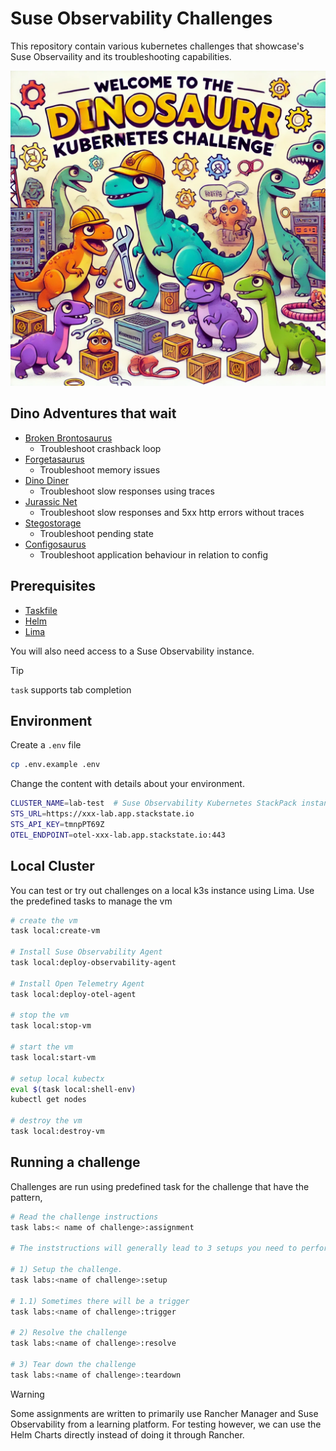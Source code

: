 # Suse Observability Challenges

This repository contain various kubernetes challenges that showcase's Suse Observaility and its troubleshooting capabilities.

![dinochallenges](./dinochallenges.webp)

## Dino Adventures that wait

- [Broken Brontosaurus](./labs/broken-brontosaurus/assignment.md)
    - Troubleshoot crashback loop
- [Forgetasaurus](./labs/forgetasaurus/assignment.md)
    - Troubleshoot memory issues
- [Dino Diner](./labs/dino-diner/assignment.md)
    - Troubleshoot slow responses using traces
- [Jurassic Net](./labs/jurassic-net/assignment.md)
    - Troubleshoot slow responses and 5xx http errors without traces
- [Stegostorage](./labs/stegostorage/assignment.md)
    - Troubleshoot pending state
- [Configosaurus](./labs/configosaurus/assignment.md)
    - Troubleshoot application behaviour in relation to config


## Prerequisites

- [Taskfile](https://taskfile.dev/installation/)
- [Helm](https://helm.sh/docs/intro/install/)
- [Lima](https://lima-vm.io/docs/installation/)

You will also need access to a Suse Observability instance.

> [!TIP]
> `task` supports tab completion

## Environment 

Create a `.env` file 

```bash
cp .env.example .env
```

Change the content with details about your environment.

```bash
CLUSTER_NAME=lab-test  # Suse Observability Kubernetes StackPack instance name
STS_URL=https://xxx-lab.app.stackstate.io
STS_API_KEY=tmnpPT69Z
OTEL_ENDPOINT=otel-xxx-lab.app.stackstate.io:443
```

## Local Cluster

You can test or try out challenges on a local k3s instance using Lima. 
Use the predefined tasks to manage the vm

```bash
# create the vm
task local:create-vm

# Install Suse Observability Agent
task local:deploy-observability-agent

# Install Open Telemetry Agent
task local:deploy-otel-agent

# stop the vm
task local:stop-vm

# start the vm
task local:start-vm

# setup local kubectx 
eval $(task local:shell-env)
kubectl get nodes

# destroy the vm
task local:destroy-vm

```

## Running a challenge

Challenges are run using predefined task for the challenge that have the pattern,

```bash
# Read the challenge instructions
task labs:< name of challenge>:assignment

# The inststructions will generally lead to 3 setups you need to perform in environment

# 1) Setup the challenge.
task labs:<name of challenge>:setup 

# 1.1) Sometimes there will be a trigger 
task labs:<name of challenge>:trigger

# 2) Resolve the challenge
task labs:<name of challenge>:resolve

# 3) Tear down the challenge
task labs:<name of challenge>:teardown

```

> [!WARNING]
> Some assignments are written to primarily use Rancher Manager and Suse Observability from a learning platform. For testing however, we can
> use the Helm Charts directly instead of doing it through Rancher. 
